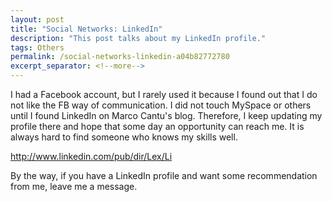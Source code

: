 ```yaml
---
layout: post
title: "Social Networks: LinkedIn"
description: "This post talks about my LinkedIn profile."
tags: Others
permalink: /social-networks-linkedin-a04b82772780
excerpt_separator: <!--more-->
---
```

I had a Facebook account, but I rarely used it because I found out that I do not like the FB way of communication. I did not touch MySpace or others until I found LinkedIn on Marco Cantu's blog. Therefore, I keep updating my profile there and hope that some day an opportunity can reach me. It is always hard to find someone who knows my skills well.

http://www.linkedin.com/pub/dir/Lex/Li

By the way, if you have a LinkedIn profile and want some recommendation from me, leave me a message.
<!--more-->